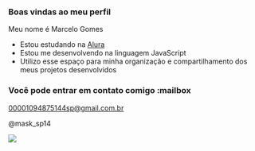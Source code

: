 ### Boas vindas ao meu perfil 

Meu nome é Marcelo Gomes

- Estou estudando na [Alura](https://www.alura.com.br)
- Estou me desenvolvendo na linguagem JavaScript
- Utilizo esse espaço para minha organização e compartilhamento dos meus projetos desenvolvidos

### Você pode entrar em contato comigo :mailbox

00001094875144sp@gmail.com.br

@mask_sp14

![](https://uploaddeimagens.com.br/images/002/671/337/original/Essa_Gente_Inventa_Cada_Coisa___Pica_Pau___Memes_Brasileiros_GIF_-_EssaGenteInventa_BrazilianMemes_WoodyWoodpecker_-_Discover___Share_GIFs.gif?1590441846)
